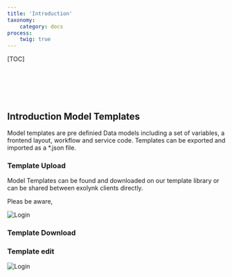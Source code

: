 ```yaml
---
title: 'Introduction'
taxonomy:
    category: docs
process:
    twig: true
---
```


[TOC]

<br><br><br><br>

## Introduction Model Templates

Model templates are pre definied Data models including a set of variables, a frontend layout, workflow and service code. Templates can be exported and imported as a *.json file.

### Template Upload

Model Templates can be found and downloaded on our template library or can be shared between exolynk clients directly.

Pleas be aware,

![Login](login.gif?resize=800&classes=left)

### Template Download

### Template edit

![Login](login.gif?resize=800&classes=left)
